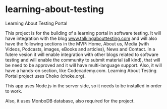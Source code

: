 # learning-about-testing
Learning About Testing Portal

This project is for the building of a learning portal in software testing.
It will have integration with the blog www.talkingabouttesting.com and will also have the following sections in the MVP: Home, About us, Media (with Videos, Podcasts, images, eBooks and articles), News and Contact.
In a futere vesion it will enable integration with other blogs related to software testing and will enable the community to submit material (all kind), that will be need to be approved and it will have multi-language support. Also, it will have a hands-on section, like Codecademy.com.
Learning About Testing Portal project uses Choko (choke.org).

This app uses Node.js in the server side, so it needs to be installed in order to work.

Also, it uses MonboDB database, also required for the project.
